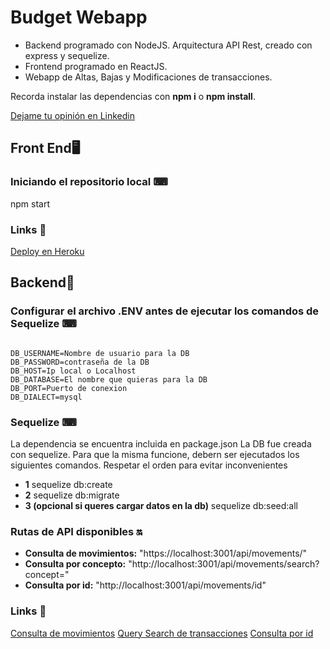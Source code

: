 # Budget Webapp

* Backend programado con NodeJS. Arquitectura API Rest, creado con express y sequelize.
* Frontend programado en ReactJS. 
* Webapp de Altas, Bajas y Modificaciones de transacciones.

Recorda instalar las dependencias con **npm i** o **npm install**.

[Dejame tu opinión en Linkedin](https://www.linkedin.com/feed/update/urn:li:activity:6860975632298369025/?commentUrn=urn%3Ali%3Acomment%3A(activity%3A6860933830874845184%2C6860975623041552384))

## Front End🖥
### Iniciando el repositorio local ⌨

npm start

### Links 🔗

[Deploy en Heroku](https://gmcbudget.herokuapp.com/)


## Backend🔩
### Configurar el archivo .ENV antes de ejecutar los comandos de Sequelize ⌨

<pre><code>
DB_USERNAME=Nombre de usuario para la DB
DB_PASSWORD=contraseña de la DB
DB_HOST=Ip local o Localhost
DB_DATABASE=El nombre que quieras para la DB
DB_PORT=Puerto de conexion
DB_DIALECT=mysql
</code></pre>


### Sequelize ⌨
La dependencia se encuentra incluida en package.json
La DB fue creada con sequelize. Para que la misma funcione, debern ser ejecutados los siguientes comandos. Respetar el orden para evitar inconvenientes

- **1** sequelize db:create
- **2** sequelize db:migrate
- **3 (opcional si queres cargar datos en la db)** sequelize db:seed:all

### Rutas de API disponibles 🔛

- **Consulta de movimientos:** "https://localhost:3001/api/movements/"
- **Consulta por concepto:** "http://localhost:3001/api/movements/search?concept="
- **Consulta por id:** "http://localhost:3001/api/movements/id"


### Links 🔗

[Consulta de movimientos](https://nodeabm.herokuapp.com/api/movements)
[Query Search de transacciones](https://nodeabm.herokuapp.com/api/movements/search?concept=)
[Consulta por id](https://nodeabm.herokuapp.com/api/movements/REEMPLAZAR_NRO_ID)
